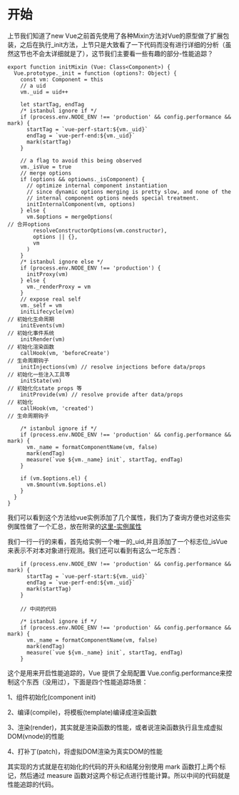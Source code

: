 # 开始
上节我们知道了new Vue之前首先使用了各种Mixin方法对Vue的原型做了扩展包装，之后在执行_init方法，上节只是大致看了一下代码而没有进行详细的分析（虽然这节也不会太详细就是了），这节我们主要看一些有趣的部分-性能追踪？

```
export function initMixin (Vue: Class<Component>) {
  Vue.prototype._init = function (options?: Object) {
    const vm: Component = this
    // a uid
    vm._uid = uid++

    let startTag, endTag
    /* istanbul ignore if */
    if (process.env.NODE_ENV !== 'production' && config.performance && mark) {
      startTag = `vue-perf-start:${vm._uid}`
      endTag = `vue-perf-end:${vm._uid}`
      mark(startTag)
    }

    // a flag to avoid this being observed
    vm._isVue = true
    // merge options
    if (options && optiowns._isComponent) {
      // optimize internal component instantiation
      // since dynamic options merging is pretty slow, and none of the
      // internal component options needs special treatment.
      initInternalComponent(vm, options)
    } else {
      vm.$options = mergeOptions(                                       // 合并options
        resolveConstructorOptions(vm.constructor),
        options || {},
        vm
      )
    }
    /* istanbul ignore else */
    if (process.env.NODE_ENV !== 'production') {
      initProxy(vm)
    } else {
      vm._renderProxy = vm
    }
    // expose real self
    vm._self = vm
    initLifecycle(vm)                                                   // 初始化生命周期
    initEvents(vm)                                                      // 初始化事件系统
    initRender(vm)                                                      // 初始化渲染函数
    callHook(vm, 'beforeCreate')                                        // 生命周期钩子
    initInjections(vm) // resolve injections before data/props          // 初始化一些注入工具等
    initState(vm)                                                       // 初始化化state props 等
    initProvide(vm) // resolve provide after data/props                 // 初始化
    callHook(vm, 'created')                                             // 生命周期钩子

    /* istanbul ignore if */
    if (process.env.NODE_ENV !== 'production' && config.performance && mark) {
      vm._name = formatComponentName(vm, false)
      mark(endTag)
      measure(`vue ${vm._name} init`, startTag, endTag)
    }

    if (vm.$options.el) {
      vm.$mount(vm.$options.el)
    }
  }
}
```
我们可以看到这个方法给vue实例添加了几个属性，我们为了查询方便也对这些实例属性做了一个汇总，放在附录的[这里-实例属性](/book/extra/vue_instance.md)

我们一行一行的来看，首先给实例一个唯一的_uid,并且添加了一个标志位_isVue来表示不对本对象进行观测。我们还可以看到有这么一坨东西：
```
    if (process.env.NODE_ENV !== 'production' && config.performance && mark) {
      startTag = `vue-perf-start:${vm._uid}`
      endTag = `vue-perf-end:${vm._uid}`
      mark(startTag)
    }

    // 中间的代码

    /* istanbul ignore if */
    if (process.env.NODE_ENV !== 'production' && config.performance && mark) {
      vm._name = formatComponentName(vm, false)
      mark(endTag)
      measure(`vue ${vm._name} init`, startTag, endTag)
    }
```
这个是用来开启性能追踪的，Vue 提供了全局配置 Vue.config.performance来控制这个东西（没用过），下面是四个性能追踪场景：

1、组件初始化(component init)

2、编译(compile)，将模板(template)编译成渲染函数

3、渲染(render)，其实就是渲染函数的性能，或者说渲染函数执行且生成虚拟DOM(vnode)的性能

4、打补丁(patch)，将虚拟DOM渲染为真实DOM的性能

其实现的方式就是在初始化的代码的开头和结尾分别使用 mark 函数打上两个标记，然后通过 measure 函数对这两个标记点进行性能计算。所以中间的代码就是性能追踪的代码。